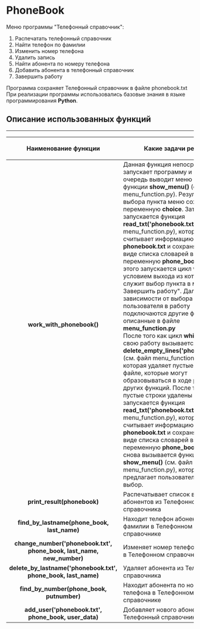 # PhoneBook

Меню программы "Телефонный справочник":
1. Распечатать телефонный справочник
2. Найти телефон по фамилии
3. Изменить номер телефона
4. Удалить запись
5. Найти абонента по номеру телефона
6. Добавить абонента в телефонный справочник
7. Завершить работу

Программа сохраняет Телефонный справочник в файле phonebook.txt
При реализации программы использовались базовые знания в языке программирования **Python**.

## Описание использованных функций
---

|**Наименование функции**|<p align="center">**Какие задачи решает**</p>|
|:-----:|:-------------------------------|
|**work_with_phonebook()**|Данная функция непосредственно запускает программу и в первую очередь выводит меню с помощью функции **show_menu()** (см. файл menu_function.py). Результат выбора пункта меню сохраняется в переменную **choice**. Затем запускается функция **read_txt('phonebook.txt')** (см. файл menu_function.py), которая считывает информацию из файла **phonebook.txt** и сохраняет ее в виде списка словарей в переменную **phone_book**. После этого запускается цикл **while** условием выхода из которого служит выбор пункта в меню "7. Завершить работу". Далее в зависимости от выбора пользователя в работу подключаются другие функции описанные в файле **menu_function.py**<br/>После того как цикл **while** завершит свою работу вызывается функция **delete_empty_lines('phonebook.txt')** (см. файл menu_function.py), которая удаляет пустые строки в файле, которые могут образовываться в ходе работы других функций. После того как пустые строки удалены ещё раз запускается функция **read_txt('phonebook.txt')** (см. файл menu_function.py), которая считывает информацию из файла **phonebook.txt** и сохраняет ее в виде списка словарей в переменную **phone_book**. Затем снова вызывается функция **show_menu()** (см. файл menu_function.py), которая снова предлагает пользователю сделать выбор.|
|**print_result(phonebook)**|Распечатывает список всех абонентов из Телефонного справочника|
|**find_by_lastname(phone_book, last_name)**| Находит телефон абонента по фамилии в Телефонном справочнике|
|**change_number('phonebook.txt', phone_book, last_name, new_number)**|Изменяет номер телефона абонента в Телефонном справочнике|
|**delete_by_lastname('phonebook.txt', phone_book, last_name)**|Удаляет абонента из Телефонного справочника|
|**find_by_number(phone_book, putnumber)**|Находит абонента по номеру телефона в Телефонном справочнике|
|**add_user('phonebook.txt', phone_book, user_data)**|Добавляет нового абонента в Телефонный справочник|